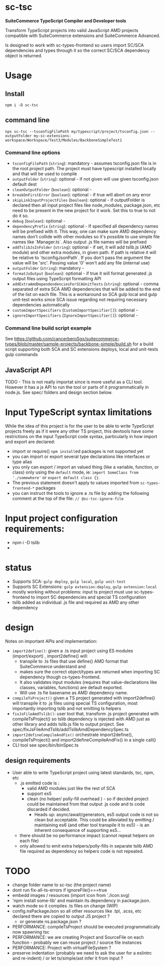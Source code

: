 # sc-tsc

**SuiteCommerce TypeScript Compiler and Developer tools**

Transform TypeScript projects into valid JavaScript AMD projects compatible with SuiteCommerce extensions and SuiteCommerce Advanced. 

Is designed to work with sc-types-frontend so users import SC/SCA dependencies and types through it so the correct SC/SCA dependency object is returned. 

# Usage

## Install

```
npm i -D sc-tsc
```

## command line

```
npx sc-tsc --tsconfigFilePath my/typescript/project/tsconfig.json --outputFolder my-sc-extensions-workspace/Workspace/Test3/Modules/BackboneSimpleTest1
```

### Command line options

 * `tsconfigFilePath` (`string`): mandatory - assumes tsconfig.json file is in the root project path. The project must have typescript installed locally and that will be used to compile
 * `outputFolder` (`string`): optional - if not given will use given tsconfig.json default dest
 * `cleanOutputFolder` (`boolean`): optional - 
 * `breakOnFirstError` (`boolean`): optional - if true will abort on any error
 * `skipLinkInputProjectFiles` (`boolean`): optional - if outputFolder is declared then all input project files like node_modules, package.json, etc need to be present in the new project for it work. Set this to true to not do it so.
 * `debug` (`boolean`): optional - 
 * `dependencyPrefix` (`string`): optional - If specified all dependency names will be prefixed with it. 
This way, one can make sure AMD dependency names don't collide with other modules so it's possible to use 
simple file names like \`Manager.ts\`. Also output .js file names will be prefixed
 * `addTslibJsInFolder` (`string`): optional - if set, it will add tslib.js (AMD module) and other extra modules, in given path. If path is relative it will be  relative to \`tsconfigJsonPath\`. If you don't pass the argument the value will be 'src'. Passing value '0' won't add any file (internal use)
 * `outputFolder` (`string`): mandatory - 
 * `formatJsOutput` (`boolean`): optional - if true it will format generated .js output files using TypeScript formatting API
 * `addExtraAmdDependendenciesForSCAUnitTests` (`string`): optional - comma separated of extra SCA AMD dependencies that will be added to the end of the list on each file. This is a workaround so SCA gulp local and gulp unit-test works since SCA issue regarding not requiring necessary dependencies automatically
 * `customImportSpecifiers` (`CustomImportSpecifier[]`): optional - 
 * `ignoreImportSpecifiers` (`IgnoreImportSpecifier[]`): optional - 


### Command line build script example

See https://github.com/cancerberoSgx/suitecommerce-types/blob/master/sample-projects/backbone-simple/build.sh for a build script supporting both SCA and SC extensions deploys, local and unit-tests gulp commands



## JavaScript API

TODO - This is not really importat since is more useful as a CLI tool. However it has a js API to run the tool or parts of it programmatically in node.js. See spec/ folders and design section below. 


# Input TypeScript syntax limitations 

While the idea of this project is for the user to be able to write TypeScript projects freely as if it were any other TS project, this devtools have some restrictions on the input TypeScript code syntax, particularly in how import and export are declared: 

 * import or require() `npm install`ed packages is not supported yet
 * you can import or export several type declarations like interfaces or type alias
 * you only can export / import an valued thing (like a variable, function, or class) only using the `default` mode, ie: `import SomeClass from './somewhere'` or `export default class {}`.
 * The previous statement doesn't apply to values imported from `sc-types-frontend-*` packages
 * you can instruct the tools to ignore a .ts file by adding the following comment at the top of the file: `// @sc-tsc-ignore-file`

# Input project configuration requirements:

 * npm i -D tslib
 * 

 
# status

 * Supports SCA: `gulp deploy`, `gulp local`, `gulp unit-test`
 * Supports SC Extensions: `gulp extension:deploy`, `gulp extension:local`
 * mostly working without problems: input ts project must use sc-types-frontend to import SC dependencies and special TS configuration
 * tslib added as individual .js file and required as AMD any other dependency

# design

Notes on important APIs and implementation: 

 * `import2define()`: given a .ts input project using ES modules (import/export) , import2define() will:
   * transpile to .ts files that use define() AMD format that SuiteCommerce understand and 
   * makes sure the correct object/types are returned when importing SC dependency though cs-types-frontend. 
   * It also validates input modules (requires that value-declarations like classes, variables, functions) are default exported. 
   * Will use .ts fie basename as AMD dependency name. 
 * `compileTsProject()` given a TS project generated with import2define() will transpile it to .js files using special TS configuration, most importantly importing tslib and not emitting ts helpers
 * `fixJsFileAmdTslib()`: user tool that, transform .js project generated with compileTsProject() so tslib dependency is injected with AMD just as other library and adds tslib.js file to output project. See spec/fixJsFileAmdTslib/addTslibAmdDependencySpec.ts
 * `import2defineCompileAndFix()` orchestrate import2define(), compileTsProject() and import2defineCompileAndFix() in a single call()
 * CLI tool see spec/bin/binSpec.ts

## design requirements

 * User able to write TypeScript project using latest standards, tsc, npm, etc
   * .js emitted code is :
     * valid AMD modules just like the rest of SCA
     * support es5
     * clean (no helper/ polly-fill overhead ) - so if decided project could be maintained from that output .js code and ts code discarded if decided. 
       * Heads up: async/await/generators, es5 output code is not so clean but acceptable. This could be alleviated by emitting / maintaining es6 (and other tool transpile it to es5) - is an inherent consequence of supporting es5... 
   * there should be no performance impact (cannot repeat helpers on each file)
   * only allowed to emit extra helpers/polly-fills in separate tslib AMD file required as dependency so helpers code is not repeated.


 # TODO

 * change folder name to sc-tsc (the project name)
 * dont run fix-all-ts-errors if ignoreFile()===true
 * embedd images / resources (import icon from './icon.svg)
 * 'npm install some-lib' and maintain its dependency in package.json.
 * watch mode so it compiles .ts files on change (WIP)
 * config.nsPackageJson so all other resources like .tpl, .scss, etc declared there are copied to output JS project ?
   * or generate ns.package.json ?
 * PERFORMANCE: compileTsProject should be executed programmatically now spawning tsc
 * PERFORMANCE: we are creating Project and SourceFile on each function - probably we can reuse project / source file instances
 * PERFORMANCE: Project with virtualFileSystem ? 
 * preserve indentation (probably we need to ask the user for a eslintrc and re-indent) / or let ts/simple/ast infer it from input ?

